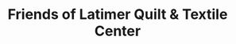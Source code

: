 ---
layout: repo
title: "Friends of Latimer Quilt & Textile Center"
id: 25832
permalink: repos/25832/
---